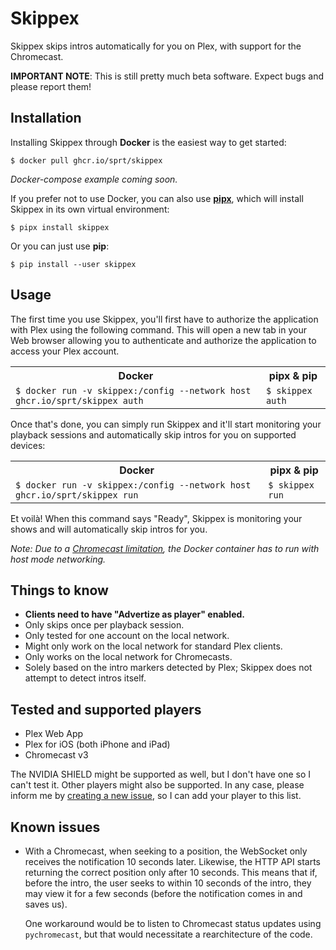 # Skippex

Skippex skips intros automatically for you on Plex, with support for the
Chromecast.

**IMPORTANT NOTE**: This is still pretty much beta software. Expect bugs and
please report them!

## Installation

Installing Skippex through **Docker** is the easiest way to get started:

```console
$ docker pull ghcr.io/sprt/skippex
```

*Docker-compose example coming soon.*

If you prefer not to use Docker, you can also use [**pipx**][pipx], which will
install Skippex in its own virtual environment:

```console
$ pipx install skippex
```

Or you can just use **pip**:

```console
$ pip install --user skippex
```

[pipx]: https://pipxproject.github.io/pipx/

## Usage

The first time you use Skippex, you'll first have to authorize the application
with Plex using the following command. This will open a new tab in your Web
browser allowing you to authenticate and authorize the application to access
your Plex account.

<table>
  <tr>
    <th>Docker</th>
    <th>pipx & pip</th>
  </tr>
  <tr>
    <td>
      <code>$ docker run -v skippex:/config --network host ghcr.io/sprt/skippex auth</code>
    </td>
    <td>
      <code>$ skippex auth</code>
    </td>
  </tr>
</table>

Once that's done, you can simply run Skippex and it'll start monitoring your
playback sessions and automatically skip intros for you on supported devices:

<table>
  <tr>
    <th>Docker</th>
    <th>pipx & pip</th>
  </tr>
  <tr>
    <td>
      <code>$ docker run -v skippex:/config --network host ghcr.io/sprt/skippex run</code>
    </td>
    <td>
      <code>$ skippex run</code>
    </td>
  </tr>
</table>

Et voilà! When this command says "Ready", Skippex is monitoring your shows and
will automatically skip intros for you.

*Note: Due to a [Chromecast limitation][cast-diff-subnets], the Docker container
has to run with host mode networking.*

[cast-diff-subnets]: https://www.home-assistant.io/integrations/cast#docker-and-cast-devices-and-home-assistant-on-different-subnets

## Things to know

 * **Clients need to have "Advertize as player" enabled.**
 * Only skips once per playback session.
 * Only tested for one account on the local network.
 * Might only work on the local network for standard Plex clients.
 * Only works on the local network for Chromecasts.
 * Solely based on the intro markers detected by Plex; Skippex does not attempt
   to detect intros itself.

## Tested and supported players

 * Plex Web App
 * Plex for iOS (both iPhone and iPad)
 * Chromecast v3

The NVIDIA SHIELD might be supported as well, but I don't have one so I can't
test it. Other players might also be supported. In any case, please inform me
by [creating a new issue][new_issue], so I can add your player to this list.

[new_issue]: https://github.com/sprt/skippex/issues/new

## Known issues

 * With a Chromecast, when seeking to a position, the WebSocket only receives
   the notification 10 seconds later. Likewise, the HTTP API starts returning
   the correct position only after 10 seconds. This means that if, before the
   intro, the user seeks to within 10 seconds of the intro, they may view it for
   a few seconds (before the notification comes in and saves us).

   One workaround would be to listen to Chromecast status updates using
   `pychromecast`, but that would necessitate a rearchitecture of the code.
